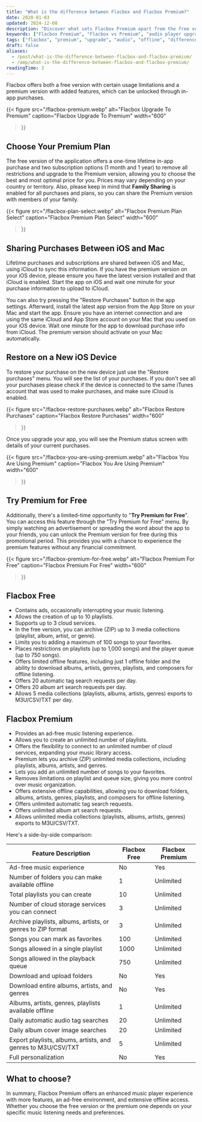 ```yaml
---
title: "What is the difference between Flacbox and Flacbox Premium?"
date: 2020-01-03
updated: 2024-12-08
description: "Discover what sets Flacbox Premium apart from the free version. Learn about feature differences, premium plans, and how to sync purchases across devices."
keywords: ["Flacbox Premium", "Flacbox vs Premium", "audio player upgrade", "music player comparison", "Flacbox features", "premium music app", "offline music", "audio tag search"]
tags: ["flacbox", "premium", "upgrade", "audio", "offline", "difference"]
draft: false
aliases:
  - /post/what-is-the-difference-between-flacbox-and-flacbox-premium/
  - /amp/what-is-the-difference-between-flacbox-and-flacbox-premium/
readingTime: 3
---
```


Flacbox offers both a free version with certain usage limitations and a premium version with added features, which can be unlocked through in-app purchases.

{{< figure
  src="/flacbox-premium.webp"
  alt="Flacbox Upgrade To Premium"
  caption="Flacbox Upgrade To Premium"
  width="600"
>}}

## Choose Your Premium Plan

The free version of the application offers a one-time lifetime in-app purchase and two subscription options (1 month and 1 year) to remove all restrictions and upgrade to the Premium version, allowing you to choose the best and most optimal price for you. Prices may vary depending on your country or territory. Also, please keep in mind that **Family Sharing** is enabled for all purchases and plans, so you can share the Premium version with members of your family.

{{< figure
  src="/flacbox-plan-select.webp"
  alt="Flacbox Premium Plan Select"
  caption="Flacbox Premium Plan Select"
  width="600"
>}}

## Sharing Purchases Between iOS and Mac
Lifetime purchases and subscriptions are shared between iOS and Mac, using iCloud to sync this information. If you have the premium version on your iOS device, please ensure you have the latest version installed and that iCloud is enabled. Start the app on iOS and wait one minute for your purchase information to upload to iCloud.

You can also try pressing the "Restore Purchases" button in the app settings. Afterward, install the latest app version from the App Store on your Mac and start the app. Ensure you have an internet connection and are using the same iCloud and App Store account on your Mac that you used on your iOS device. Wait one minute for the app to download purchase info from iCloud. The premium version should activate on your Mac automatically.

## Restore on a New iOS Device
To restore your purchase on the new device just use the "Restore purchases" menu. You will see the list of your purchases. If you don't see all your purchases please check if the device is connected to the same iTunes account that was used to make purchases, and make sure iCloud is enabled.

{{< figure
  src="/flacbox-restore-purchases.webp"
  alt="Flacbox Restore Purchases"
  caption="Flacbox Restore Purchases"
  width="600"
>}}

Once you upgrade your app, you will see the Premium status screen with details of your current purchases.

{{< figure
  src="/flacbox-you-are-using-premium.webp"
  alt="Flacbox You Are Using Premium"
  caption="Flacbox You Are Using Premium"
  width="600"
>}}

## Try Premium for Free

Additionally, there's a limited-time opportunity to "**Try Premium for Free**". You can access this feature through the "Try Premium for Free" menu. By simply watching an advertisement or spreading the word about the app to your friends, you can unlock the Premium version for free during this promotional period. This provides you with a chance to experience the premium features without any financial commitment.

{{< figure
  src="/flacbox-premium-for-free.webp"
  alt="Flacbox Premium For Free"
  caption="Flacbox Premium For Free"
  width="600"
>}}

## Flacbox Free

- Contains ads, occasionally interrupting your music listening.
- Allows the creation of up to 10 playlists.
- Supports up to 3 cloud services.
- In the free version, you can archive (ZIP) up to 3 media collections (playlist, album, artist, or genre).
- Limits you to adding a maximum of 100 songs to your favorites.
- Places restrictions on playlists (up to 1,000 songs) and the player queue (up to 750 songs).
- Offers limited offline features, including just 1 offline folder and the ability to download albums, artists, genres, playlists, and composers for offline listening.
- Offers 20 automatic tag search requests per day.
- Offers 20 album art search requests per day.
- Allows 5 media collections (playlists, albums, artists, genres) exports to M3U/CSV/TXT per day.

## Flacbox Premium

- Provides an ad-free music listening experience.
- Allows you to create an unlimited number of playlists.
- Offers the flexibility to connect to an unlimited number of cloud services, expanding your music library access.
- Premium lets you archive (ZIP) unlimited media collections, including playlists, albums, artists, and genres.
- Lets you add an unlimited number of songs to your favorites.
- Removes limitations on playlist and queue size, giving you more control over music organization.
- Offers extensive offline capabilities, allowing you to download folders, albums, artists, genres, playlists, and composers for offline listening.
- Offers unlimited automatic tag search requests.
- Offers unlimited album art search requests.
- Allows unlimited media collections (playlists, albums, artists, genres) exports to M3U/CSV/TXT.

Here's a side-by-side comparison:

| Feature Description                                           | Flacbox Free | Flacbox Premium |
|---------------------------------------------------------------|--------------|-----------------|
| Ad-free music experience                                      | No           | Yes             |
| Number of folders you can make available offline              | 1            | Unlimited       |
| Total playlists you can create                                | 10           | Unlimited       |
| Number of cloud storage services you can connect              | 3            | Unlimited       |
| Archive playlists, albums, artists, or genres to ZIP format   | 3            | Unlimited       |
| Songs you can mark as favorites                               | 100          | Unlimited       |
| Songs allowed in a single playlist                            | 1000         | Unlimited       |
| Songs allowed in the playback queue                           | 750          | Unlimited       |
| Download and upload folders                                   | No           | Yes             |
| Download entire albums, artists, and genres                   | No           | Yes             |
| Albums, artists, genres, playlists available offline          | 1            | Unlimited       |
| Daily automatic audio tag searches                            | 20           | Unlimited       |
| Daily album cover image searches                              | 20           | Unlimited       |
| Export playlists, albums, artists, and genres to M3U/CSV/TXT  | 5            | Unlimited       |
| Full personalization                                          | No           | Yes             |

## What to choose?

In summary, Flacbox Premium offers an enhanced music player experience with more features, an ad-free environment, and extensive offline access. Whether you choose the free version or the premium one depends on your specific music listening needs and preferences.
